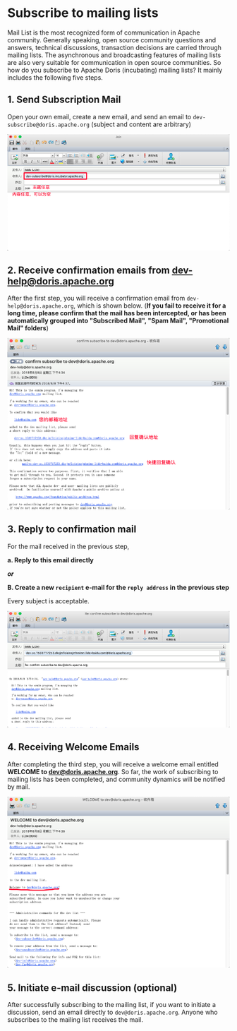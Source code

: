 <!-- 
Licensed to the Apache Software Foundation (ASF) under one
or more contributor license agreements.  See the NOTICE file
distributed with this work for additional information
regarding copyright ownership.  The ASF licenses this file
to you under the Apache License, Version 2.0 (the
"License"); you may not use this file except in compliance
with the License.  You may obtain a copy of the License at

  http://www.apache.org/licenses/LICENSE-2.0

Unless required by applicable law or agreed to in writing,
software distributed under the License is distributed on an
"AS IS" BASIS, WITHOUT WARRANTIES OR CONDITIONS OF ANY
KIND, either express or implied.  See the License for the
specific language governing permissions and limitations
under the License.
-->

# Subscribe to mailing lists

Mail List is the most recognized form of communication in Apache community. Generally speaking, open source community questions and answers, technical discussions, transaction decisions are carried through mailing lists. The asynchronous and broadcasting features of mailing lists are also very suitable for communication in open source communities. So how do you subscribe to Apache Doris (incubating) mailing lists? It mainly includes the following five steps.

## 1. Send Subscription Mail

Open your own email, create a new email, and send an email to `dev-subscribe@doris.apache.org` (subject and content are arbitrary)

![step1](../../../resources/images/subscribe-mail-list-step1.png)

## 2. Receive confirmation emails from dev-help@doris.apache.org

After the first step, you will receive a confirmation email from `dev-help@doris.apache.org`, which is shown below. (**If you fail to receive it for a long time, please confirm that the mail has been intercepted, or has been automatically grouped into "Subscribed Mail", "Spam Mail", "Promotional Mail" folders**)

![step2](../../../resources/images/subscribe-mail-list-step2.png)

## 3. Reply to confirmation mail

For the mail received in the previous step,

**a. Reply to this email directly**

***or***

**B. Create a new `recipient` e-mail for the `reply address` in the previous step**

Every subject is acceptable.

![step3](../../../resources/images/subscribe-mail-list-step3.png)


## 4. Receiving Welcome Emails

After completing the third step, you will receive a welcome email entitled **WELCOME to dev@doris.apache.org**. So far, the work of subscribing to mailing lists has been completed, and community dynamics will be notified by mail.

![step4](../../../resources/images/subscribe-mail-list-step4.png)


## 5. Initiate e-mail discussion (optional)

After successfully subscribing to the mailing list, if you want to initiate a discussion, send an email directly to `dev@doris.apache.org`. Anyone who subscribes to the mailing list receives the mail.
​
​

